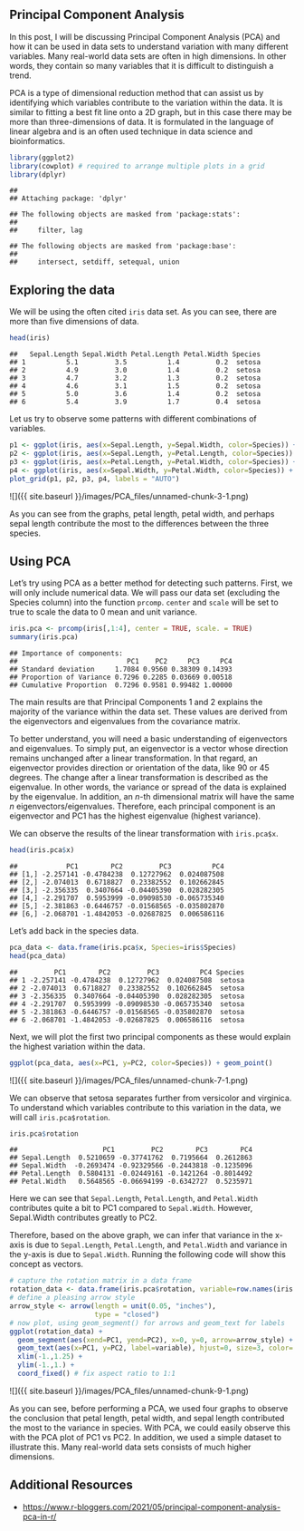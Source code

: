## Principal Component Analysis

In this post, I will be discussing Principal Component Analysis (PCA)
and how it can be used in data sets to understand variation with many
different variables. Many real-world data sets are often in high
dimensions. In other words, they contain so many variables that it is
difficult to distinguish a trend.

PCA is a type of dimensional reduction method that can assist us by
identifying which variables contribute to the variation within the data.
It is similar to fitting a best fit line onto a 2D graph, but in this
case there may be more than three-dimensions of data. It is formulated
in the language of linear algebra and is an often used technique in data
science and bioinformatics.

``` r
library(ggplot2)
library(cowplot) # required to arrange multiple plots in a grid
library(dplyr)
```

    ##
    ## Attaching package: 'dplyr'

    ## The following objects are masked from 'package:stats':
    ##
    ##     filter, lag

    ## The following objects are masked from 'package:base':
    ##
    ##     intersect, setdiff, setequal, union

## Exploring the data

We will be using the often cited `iris` data set. As you can see, there
are more than five dimensions of data.

``` r
head(iris)
```

    ##   Sepal.Length Sepal.Width Petal.Length Petal.Width Species
    ## 1          5.1         3.5          1.4         0.2  setosa
    ## 2          4.9         3.0          1.4         0.2  setosa
    ## 3          4.7         3.2          1.3         0.2  setosa
    ## 4          4.6         3.1          1.5         0.2  setosa
    ## 5          5.0         3.6          1.4         0.2  setosa
    ## 6          5.4         3.9          1.7         0.4  setosa

Let us try to observe some patterns with different combinations of
variables.

``` r
p1 <- ggplot(iris, aes(x=Sepal.Length, y=Sepal.Width, color=Species)) + geom_point()
p2 <- ggplot(iris, aes(x=Sepal.Length, y=Petal.Length, color=Species)) + geom_point()
p3 <- ggplot(iris, aes(x=Petal.Length, y=Petal.Width, color=Species)) + geom_point()
p4 <- ggplot(iris, aes(x=Sepal.Width, y=Petal.Width, color=Species)) + geom_point()
plot_grid(p1, p2, p3, p4, labels = "AUTO")
```

![]({{ site.baseurl }}/images/PCA_files/unnamed-chunk-3-1.png)

As you can see from the graphs, petal length, petal width, and perhaps
sepal length contribute the most to the differences between the three
species.

## Using PCA

Let’s try using PCA as a better method for detecting such patterns.
First, we will only include numerical data. We will pass our data set
(excluding the Species column) into the function `prcomp`. `center` and
`scale` will be set to true to scale the data to 0 mean and unit
variance.

``` r
iris.pca <- prcomp(iris[,1:4], center = TRUE, scale. = TRUE)
summary(iris.pca)
```

    ## Importance of components:
    ##                           PC1    PC2     PC3     PC4
    ## Standard deviation     1.7084 0.9560 0.38309 0.14393
    ## Proportion of Variance 0.7296 0.2285 0.03669 0.00518
    ## Cumulative Proportion  0.7296 0.9581 0.99482 1.00000

The main results are that Principal Components 1 and 2 explains the
majority of the variance within the data set. These values are derived
from the eigenvectors and eigenvalues from the covariance matrix.

To better understand, you will need a basic understanding of
eigenvectors and eigenvalues. To simply put, an eigenvector is a vector
whose direction remains unchanged after a linear transformation. In that
regard, an eigenvector provides direction or orientation of the data,
like 90 or 45 degrees. The change after a linear transformation is
described as the eigenvalue. In other words, the variance or spread of
the data is explained by the eigenvalue. In addition, an *n*-th
dimensional matrix will have the same *n* eigenvectors/eigenvalues.
Therefore, each principal component is an eigenvector and PC1 has the
highest eigenvalue (highest variance).

We can observe the results of the linear transformation with
`iris.pca$x`.

``` r
head(iris.pca$x)
```

    ##            PC1        PC2         PC3          PC4
    ## [1,] -2.257141 -0.4784238  0.12727962  0.024087508
    ## [2,] -2.074013  0.6718827  0.23382552  0.102662845
    ## [3,] -2.356335  0.3407664 -0.04405390  0.028282305
    ## [4,] -2.291707  0.5953999 -0.09098530 -0.065735340
    ## [5,] -2.381863 -0.6446757 -0.01568565 -0.035802870
    ## [6,] -2.068701 -1.4842053 -0.02687825  0.006586116

Let’s add back in the species data.

``` r
pca_data <- data.frame(iris.pca$x, Species=iris$Species)
head(pca_data)
```

    ##         PC1        PC2         PC3          PC4 Species
    ## 1 -2.257141 -0.4784238  0.12727962  0.024087508  setosa
    ## 2 -2.074013  0.6718827  0.23382552  0.102662845  setosa
    ## 3 -2.356335  0.3407664 -0.04405390  0.028282305  setosa
    ## 4 -2.291707  0.5953999 -0.09098530 -0.065735340  setosa
    ## 5 -2.381863 -0.6446757 -0.01568565 -0.035802870  setosa
    ## 6 -2.068701 -1.4842053 -0.02687825  0.006586116  setosa

Next, we will plot the first two principal components as these would
explain the highest variation within the data.

``` r
ggplot(pca_data, aes(x=PC1, y=PC2, color=Species)) + geom_point()
```

![]({{ site.baseurl }}/images/PCA_files/unnamed-chunk-7-1.png)

We can observe that setosa separates further from versicolor and
virginica. To understand which variables contribute to this variation in
the data, we will call `iris.pca$rotation`.

``` r
iris.pca$rotation
```

    ##                     PC1         PC2        PC3        PC4
    ## Sepal.Length  0.5210659 -0.37741762  0.7195664  0.2612863
    ## Sepal.Width  -0.2693474 -0.92329566 -0.2443818 -0.1235096
    ## Petal.Length  0.5804131 -0.02449161 -0.1421264 -0.8014492
    ## Petal.Width   0.5648565 -0.06694199 -0.6342727  0.5235971

Here we can see that `Sepal.Length`, `Petal.Length`, and `Petal.Width`
contributes quite a bit to PC1 compared to `Sepal.Width`. However,
Sepal.Width contributes greatly to PC2.

Therefore, based on the above graph, we can infer that variance in the
x-axis is due to `Sepal.Length`, `Petal.Length`, and `Petal.Width` and
variance in the y-axis is due to `Sepal.Width`. Running the following
code will show this concept as vectors.

``` r
# capture the rotation matrix in a data frame
rotation_data <- data.frame(iris.pca$rotation, variable=row.names(iris.pca$rotation))
# define a pleasing arrow style
arrow_style <- arrow(length = unit(0.05, "inches"),
                     type = "closed")
# now plot, using geom_segment() for arrows and geom_text for labels
ggplot(rotation_data) +
  geom_segment(aes(xend=PC1, yend=PC2), x=0, y=0, arrow=arrow_style) +
  geom_text(aes(x=PC1, y=PC2, label=variable), hjust=0, size=3, color='blue') +
  xlim(-1.,1.25) +
  ylim(-1.,1.) +
  coord_fixed() # fix aspect ratio to 1:1
```

![]({{ site.baseurl }}/images/PCA_files/unnamed-chunk-9-1.png)

As you can see, before performing a PCA, we used four graphs to observe
the conclusion that petal length, petal width, and sepal length
contributed the most to the variance in species. With PCA, we could
easily observe this with the PCA plot of PC1 vs PC2. In addition, we
used a simple dataset to illustrate this. Many real-world data sets
consists of much higher dimensions.

## Additional Resources

-   <https://www.r-bloggers.com/2021/05/principal-component-analysis-pca-in-r/>
